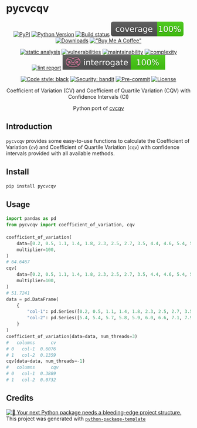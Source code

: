 # pycvcqv

<div align="center">

[![PyPI](https://img.shields.io/pypi/v/pycvcqv?logo=pypi&logoColor=white&logoSize=auto)](https://pypi.org/project/pycvcqv/)
[![Python Version](https://img.shields.io/pypi/pyversions/pycvcqv?logo=python&logoColor=white&logoSize=auto)](https://pypi.org/project/pycvcqv/)
[![Build status](https://github.com/MaaniBeigy/pycvcqv/workflows/build/badge.svg)](https://github.com/MaaniBeigy/pycvcqv/actions?query=workflow%3Abuild)
[![coverage report](https://raw.githubusercontent.com/MaaniBeigy/pycvcqv/main/assets/images/coverage.svg)](https://raw.githubusercontent.com/MaaniBeigy/pycvcqv/main/.logs/coverage.txt)
[![Downloads](https://static.pepy.tech/badge/pycvcqv)](https://pepy.tech/project/pycvcqv)
[!["Buy Me A Coffee"](https://img.shields.io/badge/-buy_me_a%C2%A0coffee-gray?logo=buy-me-a-coffee)](https://buymeacoffee.com/maani)

[![static analysis](https://img.shields.io/badge/dynamic/json?url=https%3A%2F%2Fraw.githubusercontent.com%2FMaaniBeigy%2Fpycvcqv%2Fmain%2F.logs%2Fmypy.json&query=%24.mypy_result&label=mypy&color=brightgreen)](https://raw.githubusercontent.com/MaaniBeigy/pycvcqv/main/.logs/mypy.txt)
[![vulnerabilities](https://img.shields.io/badge/dynamic/json?url=https%3A%2F%2Fraw.githubusercontent.com%2FMaaniBeigy%2Fpycvcqv%2Fmain%2F.logs%2Fsafety.json&query=%24.vulnerabilities_found&label=vulnerabilities&labelColor=%234AADF1&color=%230A0C10)](https://raw.githubusercontent.com/MaaniBeigy/pycvcqv/main/.logs/safety.txt)
[![maintainability](https://img.shields.io/badge/dynamic/json?url=https%3A%2F%2Fraw.githubusercontent.com%2FMaaniBeigy%2Fpycvcqv%2Fmain%2F.logs%2Fmaintainability.json&query=%24.maintainability&label=maintainability&color=brightgreen)](https://raw.githubusercontent.com/MaaniBeigy/pycvcqv/main/.logs/maintainability.txt)
[![complexity](https://img.shields.io/badge/dynamic/json?url=https%3A%2F%2Fraw.githubusercontent.com%2FMaaniBeigy%2Fpycvcqv%2Fmain%2F.logs%2Fcomplexity.json&query=%24.complexity&label=complexity&color=brightgreen)](https://raw.githubusercontent.com/MaaniBeigy/pycvcqv/main/.logs/complexity.txt)
[![lint report](https://img.shields.io/badge/dynamic/json?url=https%3A%2F%2Fraw.githubusercontent.com%2FMaaniBeigy%2Fpycvcqv%2Fmain%2F.logs%2Fpylint-log.json&query=%24.lintscore&label=pylint&color=brightgreen)](https://raw.githubusercontent.com/MaaniBeigy/pycvcqv/main/.logs/pylint-log.txt)
[![docstring](https://raw.githubusercontent.com/MaaniBeigy/pycvcqv/main/assets/images/interrogate_badge.svg)](https://raw.githubusercontent.com/MaaniBeigy/pycvcqv/main/.logs/docstring.txt)

[![Code style: black](https://img.shields.io/badge/code%20style-black-000000.svg)](https://github.com/psf/black)
[![Security: bandit](https://img.shields.io/badge/security-bandit-green.svg)](https://github.com/PyCQA/bandit)
[![Pre-commit](https://img.shields.io/badge/pre--commit-enabled-brightgreen?logo=pre-commit&logoColor=white)](https://github.com/MaaniBeigy/pycvcqv/blob/master/.pre-commit-config.yaml)
[![License](https://img.shields.io/github/license/MaaniBeigy/pycvcqv)](https://github.com/MaaniBeigy/pycvcqv/blob/master/LICENSE)

Coefficient of Variation (CV) and Coefficient of Quartile Variation (CQV) with Confidence Intervals (CI)

Python port of [cvcqv](https://github.com/MaaniBeigy/cvcqv)

</div>

## Introduction

`pycvcqv` provides some easy-to-use functions to calculate the
Coefficient of Variation (`cv`) and Coefficient of Quartile Variation (`cqv`)
with confidence intervals provided with all available methods.

## Install

```bash
pip install pycvcqv
```

## Usage

```python
import pandas as pd
from pycvcqv import coefficient_of_variation, cqv

coefficient_of_variation(
    data=[0.2, 0.5, 1.1, 1.4, 1.8, 2.3, 2.5, 2.7, 3.5, 4.4, 4.6, 5.4, 5.4],
    multiplier=100,
)
# 64.6467
cqv(
    data=[0.2, 0.5, 1.1, 1.4, 1.8, 2.3, 2.5, 2.7, 3.5, 4.4, 4.6, 5.4, 5.4],
    multiplier=100,
)
# 51.7241
data = pd.DataFrame(
    {
        "col-1": pd.Series([0.2, 0.5, 1.1, 1.4, 1.8, 2.3, 2.5, 2.7, 3.5]),
        "col-2": pd.Series([5.4, 5.4, 5.7, 5.8, 5.9, 6.0, 6.6, 7.1, 7.9]),
    }
)
coefficient_of_variation(data=data, num_threads=3)
#   columns      cv
# 0   col-1  0.6076
# 1   col-2  0.1359
cqv(data=data, num_threads=-1)
#   columns      cqv
# 0   col-1  0.3889
# 1   col-2  0.0732
```

## Credits

[![🚀 Your next Python package needs a bleeding-edge project structure.](https://img.shields.io/badge/python--package--template-%F0%9F%9A%80-brightgreen)](https://github.com/TezRomacH/python-package-template)
This project was generated with [`python-package-template`](https://github.com/TezRomacH/python-package-template)
